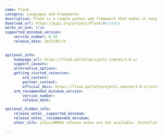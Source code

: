 ```yaml
---
name: Flask
category: Languages and Frameworks
description: Flask is a simple python web framework that makes it easy to build and expand web applications. It's designed to be flexible and straightforward, so users can start small and grow the project as needed.
download_url: https://pypi.org/project/Flask/#history
works_on_arm: true
supported_minimum_version:
    version_number: 0.10
    release_date: 2013/06/13
 
 
optional_info:
    homepage_url: https://flask.palletsprojects.com/en/3.0.x/
    support_caveats:
    alternative_options:
    getting_started_resources:
        arm_content:
        partner_content:
        official_docs: https://flask.palletsprojects.com/en/3.0.x/installation/
    arm_recommended_minimum_version:
        version_number:
        release_date:

optional_hidden_info:
    release_notes__supported_minimum:
    release_notes__recommended_minimum:
    other_info: Linux/ARM64 release notes are not available. Installation is verified using "pip3 install flask".

---
```

